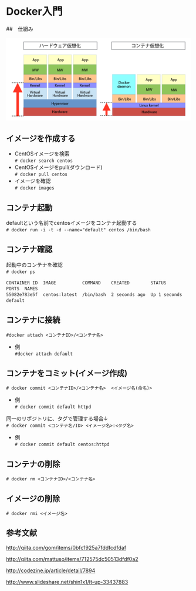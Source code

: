 # Docker入門

##　仕組み

![aaaa](imgs/contener_vm.png)

## イメージを作成する

- CentOSイメージを検索  
`# docker search centos`
- CentOSイメージをpull(ダウンロード)  
`# docker pull centos`
- イメージを確認  
`# docker images`

## コンテナ起動

defaultという名前でcentosイメージをコンテナ起動する  
`# docker run -i -t -d --name="default" centos /bin/bash`

## コンテナ確認

起動中のコンテナを確認  
`# docker ps `

    CONTAINER ID  IMAGE          COMMAND    CREATED        STATUS            PORTS  NAMES
    55082e783e5f  centos:latest  /bin/bash  2 seconds ago  Up 1 seconds         default

## コンテナに接続

`#docker attach <コンテナID>/<コンテナ名>`  
-  例  
`#docker attach default`

## コンテナをコミット(イメージ作成)

`# docker commit <コンテナID>/<コンテナ名>  <イメージ名(命名)>`  
-  例  
`# docker commit default httpd`

同一のリポジトリに、タグで管理する場合↓  
`# docker commit <コンテナ名/ID> <イメージ名>:<タグ名> `  
-  例  
`# docker commit default centos:httpd`

## コンテナの削除

`# docker rm <コンテナID>/<コンテナ名>`

## イメージの削除

`# docker rmi <イメージ名>`


## 参考文献

http://qiita.com/gom/items/0bfc1925a7fddfcdfdaf
 
http://qiita.com/mattuso/items/712575dc50513dfdf0a2  

http://codezine.jp/article/detail/7894

http://www.slideshare.net/shin1x1/lt-up-33437883


